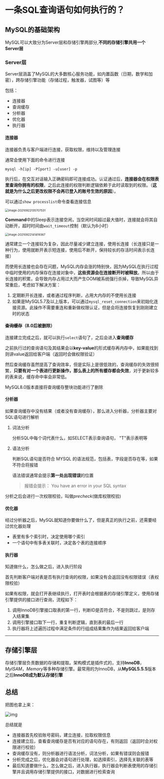# 一条SQL查询语句如何执行的？



## MySQL的基础架构

MySQL可以大致分为Server层和存储引擎两部分,**不同的存储引擎共用一个Server层**

### Server层

Server层涵盖了MySQL的大多数核心服务功能，如内置函数（日期，数学和加密），跨存储引擎功能（存储过程，触发器，试图等）等

包括：

- 连接器
- 查询缓存
- 分析器
- 优化器
- 执行器

#### 连接器

连接器负责与客户端进行连接，获取权限，维持以及管理连接

通常会使用下面的命令进行连接

````mysql
mysql -h[ip] -P[port] -u[user] -p
````

执行后，在交互对话输入正确密码即可连接成功。认证通过后，**连接器会在权限表里查询你拥有的权限**，之后此连接的权限判断逻辑依赖于此时读取到的权限。（**这就是为什么之后更改权限不会再已登入的账号生效的原因**）。

可以通过`show processlist`命令查看连接信息

<img src="https://oylong-blog-pic.oss-cn-shenzhen.aliyuncs.com/blog/img/image-20210922135707531.png" alt="image-20210922135707531" style="zoom:67%;" />

**Command**中的Sleep表示连接空闲，当空闲时间超过最大值时，连接就会将其自动断开，超时时间由`wait_timeout`控制（默认为8小时）

<img src="https://oylong-blog-pic.oss-cn-shenzhen.aliyuncs.com/blog/img/image-20210922141419367.png" alt="image-20210922141419367" style="zoom:67%;" />



通常建立一个连接较为复杂，因此尽量减少建立连接，使用长连接（长连接只是一种行为，使用就断开表示短连接，使用后不断开，保持较长的存活时间表示长连接）

而使用长连接也会存在问题，MySQL内存会涨的特别快，因为MySQL在执行过程中临时使用的内存保存在连接对象中，**这些资源会在连接断开时被释放**。所以由于长连接的积累，会导致内存占用过大而产生OOM被系统强行杀掉，导致MySQL异常重启，考虑如下解决方案：

1. 定期断开长连接，或者通过程序判断，占用大内存的不使用长连接
2. 如果是MySQL5.7及以上版本，可以通过`mysql_reset_connection`来初始化连接资源。此操作不需要重连和重新做权限认证，但是会将连接恢复到刚刚建立时的状态



#### ~~查询缓存~~（8.0后被删除）

连接建立完成之后，就可以执行`select`语句了，之后会进入**查询缓存**

之前执行过的查询语句及其结果会以**key-value**的形式缓存再内存中，如果能找到则讲value返回给客户端（返回时会做权限验证）

然后查询缓存虽然提高了查询效率，但是实际上是很低效的，查询缓存的失效很频繁，**只要有对一个表进行更新操作，那么表上的所有缓存都会失效**，对于更新较多的表来说，缓存命中率会非常低。

MySQL8.0版本直接将查询缓存整块功能进行了删除



#### 分析器

如果查询缓存中没有结果（或者没有查询缓存），那么进入分析器，分析器主要对SQL语句进行解析

1. 词法分析

   分析SQL中每个词代表什么，如SELECT表示查询语句， "T"表示表明等

2. 语法分析

   判断SQL语句是否符合 MYSQL 的语法规范，包括表，字段是否存在等，如果不符合将报错

   语法错误通常会提示**第一处出现错误**的位置

   > 报错会提示： You have an error in your SQL syntax

分析之后会进行一次权限校验，叫做*precheck*(做库权限校验)

#### 优化器

经过分析器之后，MySQL就知道你要做什么了，但是真正的执行之前，还需要经过优化器处理

- 表里有多个索引时，决定使用哪个索引
- 一个语句中有多表关联时，决定各个表的连接顺序



#### 执行器

知道做什么，怎么做之后，进入执行阶段

首先判断客户端对表是否有执行查询的权限，如果没有会返回没有权限错误（表权限校验）

如果有权限，就会打开表继续执行，打开表时会根据表的存储引擎定义，使用存储引擎提供的接口进行查询，流程如下：

1. 调用InnoDB引擎接口取表的第一行，判断ID是否符合，不是则跳过，是则存入结果集
2. 调用引擎接口取下一行，重复判断逻辑，直到表的最后一行
3. 执行器将上述遍历过程中满足条件的行组成结果集作为结果返回给客户端





-----

## 存储引擎层

存储引擎层负责数据的存储和提取。架构模式是插件式的，支持**InnoDB**，*MyISAM*，*Memory*等多种存储引擎。最常用的为InnoDB，从**MySQL5.5.5**版本之后**InnoDB成为默认存储引擎**



## 总结

把图也拿上来：

![img](https://oylong-blog-pic.oss-cn-shenzhen.aliyuncs.com/blog/img/0d2070e8f84c4801adbfa03bda1f98d9.png)

总结就是

- 连接器首先校验账号密码，建立连接，拉取权限信息
- 连接建立后，查看查询缓存是否有对应的语句存在，有则返回（返回时会对权限进行校验）
- 查询缓存没有，则分析器进行语法分析，词法分析，如果有错误则会报错
- 分析完成之后，优化器会对语句进行处理，如选择索引，选择先关联的表等
- 最后知道要做什么，怎么做之后，进入执行器，执行器会判断表使用的存储引擎并且调用存储引擎提供的接口，对数据进行检索查询




